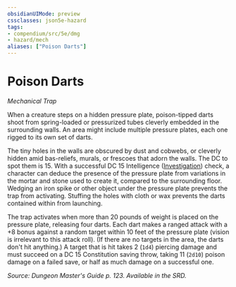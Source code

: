 ```yaml
---
obsidianUIMode: preview
cssclasses: json5e-hazard
tags:
- compendium/src/5e/dmg
- hazard/mech
aliases: ["Poison Darts"]
---
```

# Poison Darts
*Mechanical Trap*  

When a creature steps on a hidden pressure plate, poison-tipped darts shoot from spring-loaded or pressurized tubes cleverly embedded in the surrounding walls. An area might include multiple pressure plates, each one rigged to its own set of darts.

The tiny holes in the walls are obscured by dust and cobwebs, or cleverly hidden amid bas-reliefs, murals, or frescoes that adorn the walls. The DC to spot them is 15. With a successful DC 15 Intelligence ([Investigation](/Systems/5e/rules/skills.md#Investigation)) check, a character can deduce the presence of the pressure plate from variations in the mortar and stone used to create it, compared to the surrounding floor. Wedging an iron spike or other object under the pressure plate prevents the trap from activating. Stuffing the holes with cloth or wax prevents the darts contained within from launching.

The trap activates when more than 20 pounds of weight is placed on the pressure plate, releasing four darts. Each dart makes a ranged attack with a +8 bonus against a random target within 10 feet of the pressure plate (vision is irrelevant to this attack roll). (If there are no targets in the area, the darts don't hit anything.) A target that is hit takes 2 (`1d4`) piercing damage and must succeed on a DC 15 Constitution saving throw, taking 11 (`2d10`) poison damage on a failed save, or half as much damage on a successful one.

*Source: Dungeon Master's Guide p. 123. Available in the SRD.*